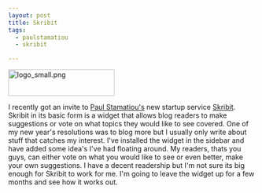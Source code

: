 ```yaml
---
layout: post
title: Skribit
tags:
  - paulstamatiou
  - skribit

---
```


<p><img src="http://www.the8thsign.com/wp-content/uploads/2008/01/logo-small.png" alt="logo_small.png" border="0" width="216" height="54" /></p>

<p>I recently got an invite to <a href="http://paulstamatiou.com/">Paul Stamatiou's</a> new startup service <a href="http://skribit.com/">Skribit</a>. Skribit in its basic form is a widget that allows blog readers to make suggestions or vote on what topics they would like to see covered. One of my new year's resolutions was to blog more but I usually only write about stuff that catches my interest. I've installed the widget in the sidebar and have added some idea's I've had floating around. My readers, thats you guys, can either vote on what you would like to see or even better, make your own suggestions. I have a decent readership but I'm not sure its big enough for Skribit to work for me. I'm going to leave the widget up for a few months and see how it works out.</p>

